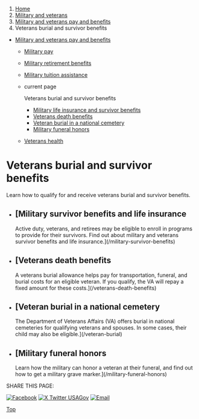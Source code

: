 1. [Home](/)
2. [Military and veterans](/military-and-veterans)
3. [Military and veterans pay and benefits](/military-pay-benefits)
4. Veterans burial and survivor benefits

* [Military and veterans pay and benefits](/military-pay-benefits)
  + [Military pay](/military-pay)
  + [Military retirement benefits](/military-pensions)
  + [Military tuition assistance](/military-tuition-assistance)
  + current page

    Veterans burial and survivor benefits

    - [Military life insurance and survivor benefits](/military-survivor-benefits)
    - [Veterans death benefits](/veterans-death-benefits)
    - [Veteran burial in a national cemetery](/veteran-burial)
    - [Military funeral honors](/military-funeral-honors)
  + [Veterans health](/veterans-health)

Veterans burial and survivor benefits
=====================================

Learn how to qualify for and receive veterans burial and survivor benefits.

* [Military survivor benefits and life insurance
  ---------------------------------------------

  Active duty, veterans, and retirees may be eligible to enroll in programs to provide for their survivors. Find out about military and veterans survivor benefits and life insurance.](/military-survivor-benefits)
* [Veterans death benefits
  -----------------------

  A veterans burial allowance helps pay for transportation, funeral, and burial costs for an eligible veteran. If you qualify, the VA will repay a fixed amount for these costs.](/veterans-death-benefits)
* [Veteran burial in a national cemetery
  -------------------------------------

  The Department of Veterans Affairs (VA) offers burial in national cemeteries for qualifying veterans and spouses. In some cases, their child may also be eligible.](/veteran-burial)
* [Military funeral honors
  -----------------------

  Learn how the military can honor a veteran at their funeral, and find out how to get a military grave marker.](/military-funeral-honors)

SHARE THIS PAGE:

[![Facebook](/themes/custom/usagov/images/social-media-icons/Facebook_Icon.svg)](https://www.facebook.com/sharer/sharer.php?u=https://www.usa.gov/burial-survivor-benefits&v=3)
[![X Twitter USAGov](/themes/custom/usagov/images/social-media-icons/X_Twitter_Icon.svg?version=2)](https://twitter.com/intent/tweet?source=webclient&text=https://www.usa.gov/burial-survivor-benefits)
[![Email](/themes/custom/usagov/images/social-media-icons/Email_Icon.svg?version=2)](mailto:?subject=https://www.usa.gov/burial-survivor-benefits)

[Top](#main-content)